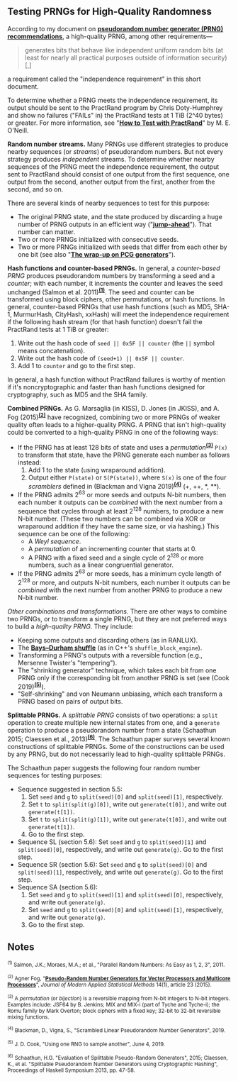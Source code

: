 <a id=Testing_PRNGs_for_High_Quality_Randomness></a>
## Testing PRNGs for High-Quality Randomness

According to my document on [**pseudorandom number generator (PRNG) recommendations**](https://peteroupc.github.io/random.html), a high-quality PRNG, among other requirements&mdash;

> generates bits that behave like independent uniform random bits (at least for nearly all practical purposes outside of information security)[,]

a requirement called the "independence requirement" in this short document.

To determine whether a PRNG meets the independence requirement, its output should be sent to the PractRand program by Chris Doty-Humphrey and show no failures ("FAILs" in) the PractRand tests at 1 TiB (2^40 bytes) or greater.  For more information, see "[**How to Test with PractRand**](http://www.pcg-random.org/posts/how-to-test-with-practrand.html)" by M. E. O'Neill.

**Random number streams.** Many PRNGs use different strategies to produce nearby sequences (or _streams_) of pseudorandom numbers.  But not every strategy produces _independent_ streams.  To determine whether nearby sequences of the PRNG meet the independence requirement, the output sent to PractRand should consist of one output from the first sequence, one output from the second, another output from the first, another from the second, and so on.

There are several kinds of nearby sequences to test for this purpose:

- The original PRNG state, and the state produced by discarding a huge number of PRNG outputs in an efficient way ("[**jump-ahead**](https://peteroupc.github.io/jump.html)").  That number can matter.
- Two or more PRNGs initialized with consecutive seeds.
- Two or more PRNGs initialized with seeds that differ from each other by one bit (see also "[**The wrap-up on PCG generators**](http://pcg.di.unimi.it/pcg.php#flaws)").

**Hash functions and counter-based PRNGs.** In general, a _counter-based PRNG_ produces pseudorandom numbers by transforming a seed and a _counter_; with each number, it increments the counter and leaves the seed unchanged (Salmon et al. 2011)<sup>[**(1)**](#Note1)</sup>.  The seed and counter can be transformed using block ciphers, other permutations, or hash functions.  In general, counter-based PRNGs that use hash functions (such as MD5, SHA-1, MurmurHash, CityHash, xxHash) will meet the independence requirement if the following hash stream (for that hash function) doesn't fail the PractRand tests at 1 TiB or greater:

1. Write out the hash code of `seed || 0x5F || counter` (the `||` symbol means concatenation).
2. Write out the hash code of `(seed+1) || 0x5F || counter`.
3. Add 1 to `counter` and go to the first step.

In general, a hash function without PractRand failures is worthy of mention if it's noncryptographic and faster than hash functions designed for cryptography, such as MD5 and the SHA family.

**Combined PRNGs.** As G. Marsaglia (in KISS), D. Jones (in JKISS), and A. Fog (2015)<sup>[**(2)**](#Note2)</sup> have recognized, combining two or more PRNGs of weaker quality often leads to a higher-quality PRNG.  A PRNG that isn't high-quality could be converted to a high-quality PRNG in one of the following ways:

- If the PRNG has at least 128 bits of state and uses a _permutation_<sup>[**(3)**](#Note3)</sup> `P(x)` to transform that state, have the PRNG generate each number as follows instead:
     1. Add 1 to the state (using wraparound addition).
     2. Output either `P(state)` or `S(P(state))`, where `S(x)` is one of the four _scramblers_ defined in (Blackman and Vigna 2019)<sup>[**(4)**](#Note4)</sup> (+, ++, \*, \*\*).
- If the PRNG admits 2<sup>63</sup> or more seeds and outputs N-bit numbers, then each number it outputs can be _combined_ with the next number from a sequence that cycles through at least 2<sup>128</sup> numbers, to produce a new N-bit number. (These two numbers can be combined via XOR or wraparound addition if they have the same size, or via hashing.) This sequence can be one of the following:
     - A _Weyl sequence_.
     - A _permutation_ of an incrementing counter that starts at 0.
     - A PRNG with a fixed seed and a single cycle of 2<sup>128</sup> or more numbers, such as a linear congruential generator.
- If the PRNG admits 2<sup>63</sup> or more seeds, has a minimum cycle length of 2<sup>128</sup> or more, and outputs N-bit numbers, each number it outputs can be _combined_ with the next number from another PRNG to produce a new N-bit number.

_Other combinations and transformations._  There are other ways to combine two PRNGs, or to transform a single PRNG, but they are not preferred ways to build a _high-quality PRNG_.  They include:

- Keeping some outputs and discarding others (as in RANLUX).
- The [**Bays&ndash;Durham shuffle**](https://peteroupc.github.io/bdshuffle.html) (as in C++'s `shuffle_block_engine`).
- Transforming a PRNG's outputs with a reversible function (e.g., Mersenne Twister's "tempering").
- The "shrinking generator" technique, which takes each bit from one PRNG only if the corresponding bit from another PRNG is set (see (Cook 2019)<sup>[**(5)**](#Note5)</sup>).
- "Self-shrinking" and von Neumann unbiasing, which each transform a PRNG based on pairs of output bits.

**Splittable PRNGs.** A _splittable PRNG_ consists of two operations: a `split` operation to create multiple new internal states from one, and a `generate` operation to produce a pseudorandom number from a state (Schaathun 2015; Claessen et al., 2013)<sup>[**(6)**](#Note6)</sup>. The Schaathun paper surveys several known constructions of splittable PRNGs.  Some of the constructions can be used by any PRNG, but do not necessarily lead to high-quality splittable PRNGs.

The Schaathun paper suggests the following four random number sequences for testing purposes:

- Sequence suggested in section 5.5:
    1. Set `seed` and `g` to `split(seed)[0]` and `split(seed)[1]`, respectively.
    2. Set `t` to `split(split(g)[0])`, write out `generate(t[0])`, and write out `generate(t[1])`.
    3. Set `t` to `split(split(g)[1])`, write out `generate(t[0])`, and write out `generate(t[1])`.
    4. Go to the first step.
- Sequence SL (section 5.6): Set `seed` and `g` to `split(seed)[1]` and `split(seed)[0]`, respectively, and write out `generate(g)`. Go to the first step.
- Sequence SR (section 5.6): Set `seed` and `g` to `split(seed)[0]` and `split(seed)[1]`, respectively, and write out `generate(g)`. Go to the first step.
- Sequence SA (section 5.6):
    1. Set `seed` and `g` to `split(seed)[1]` and `split(seed)[0]`, respectively, and write out `generate(g)`.
    2. Set `seed` and `g` to `split(seed)[0]` and `split(seed)[1]`, respectively, and write out `generate(g)`.
    3. Go to the first step.

<a id=Notes></a>
## Notes

<small><sup id=Note1>(1)</sup> Salmon, J.K.; Moraes, M.A.; et al., "Parallel Random Numbers: As Easy as 1, 2, 3", 2011.</small>

<small><sup id=Note2>(2)</sup> Agner Fog, "[**Pseudo-Random Number Generators for Vector Processors and Multicore Processors**](http://digitalcommons.wayne.edu/jmasm/vol14/iss1/23)", _Journal of Modern Applied Statistical Methods_ 14(1), article 23 (2015).</small>

<small><sup id=Note3>(3)</sup> A _permutation_ (or _bijection_) is a reversible mapping from N-bit integers to N-bit integers.  Examples include: JSF64 by B. Jenkins; MIX and MIX-i (part of Tyche and Tyche-i); the Romu family by Mark Overton; block ciphers with a fixed key; 32-bit to 32-bit reversible mixing functions.</small>

<small><sup id=Note4>(4)</sup> Blackman, D., Vigna, S., "Scrambled Linear Pseudorandom Number Generators", 2019.</small>

<small><sup id=Note5>(5)</sup> J. D. Cook, "Using one RNG to sample another", June 4, 2019.</small>

<small><sup id=Note6>(6)</sup> Schaathun, H.G. "Evaluation of Splittable Pseudo-Random Generators", 2015; Claessen, K., et al. "Splittable Pseudorandom Number Generators using Cryptographic Hashing", Proceedings of Haskell Symposium 2013, pp. 47-58.</small>
